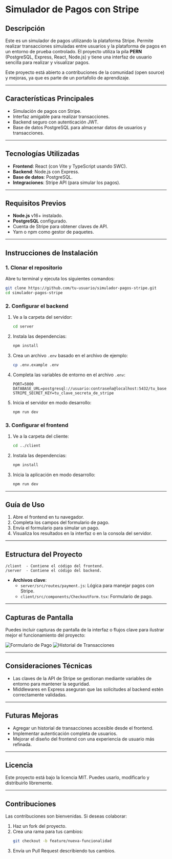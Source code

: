 # Simulador de Pagos con Stripe

## Descripción
Este es un simulador de pagos utilizando la plataforma Stripe. Permite realizar transacciones simuladas entre usuarios y la plataforma de pagos en un entorno de prueba controlado. El proyecto utiliza la pila **PERN** (PostgreSQL, Express, React, Node.js) y tiene una interfaz de usuario sencilla para realizar y visualizar pagos.

Este proyecto está abierto a contribuciones de la comunidad (open source) y mejoras, ya que es parte de un portafolio de aprendizaje.

---

## Características Principales
- Simulación de pagos con Stripe.
- Interfaz amigable para realizar transacciones.
- Backend seguro con autenticación JWT.
- Base de datos PostgreSQL para almacenar datos de usuarios y transacciones.

---

## Tecnologías Utilizadas
- **Frontend**: React (con Vite y TypeScript usando SWC).
- **Backend**: Node.js con Express.
- **Base de datos**: PostgreSQL.
- **Integraciones**: Stripe API (para simular los pagos).

---

## Requisitos Previos
- **Node.js** v16+ instalado.
- **PostgreSQL** configurado.
- Cuenta de Stripe para obtener claves de API.
- Yarn o npm como gestor de paquetes.

---

## Instrucciones de Instalación

### 1. Clonar el repositorio
Abre tu terminal y ejecuta los siguientes comandos:
```bash
git clone https://github.com/tu-usuario/simulador-pagos-stripe.git
cd simulador-pagos-stripe
```

### 2. Configurar el backend
1. Ve a la carpeta del servidor:
   ```bash
   cd server
   ```
2. Instala las dependencias:
   ```bash
   npm install
   ```
3. Crea un archivo `.env` basado en el archivo de ejemplo:
   ```bash
   cp .env.example .env
   ```
4. Completa las variables de entorno en el archivo `.env`:
   ```
   PORT=5000
   DATABASE_URL=postgresql://usuario:contraseña@localhost:5432/tu_base_datos
   STRIPE_SECRET_KEY=tu_clave_secreta_de_stripe
   ```
5. Inicia el servidor en modo desarrollo:
   ```bash
   npm run dev
   ```

### 3. Configurar el frontend
1. Ve a la carpeta del cliente:
   ```bash
   cd ../client
   ```
2. Instala las dependencias:
   ```bash
   npm install
   ```
3. Inicia la aplicación en modo desarrollo:
   ```bash
   npm run dev
   ```

---

## Guía de Uso
1. Abre el frontend en tu navegador.
2. Completa los campos del formulario de pago.
3. Envía el formulario para simular un pago.
4. Visualiza los resultados en la interfaz o en la consola del servidor.

---

## Estructura del Proyecto
```
/client  - Contiene el código del frontend.
/server  - Contiene el código del backend.
```
- **Archivos clave**:
  - `server/src/routes/payment.js`: Lógica para manejar pagos con Stripe.
  - `client/src/components/CheckoutForm.tsx`: Formulario de pago.

---

## Capturas de Pantalla
Puedes incluir capturas de pantalla de la interfaz o flujos clave para ilustrar mejor el funcionamiento del proyecto:

![Formulario de Pago](https://res.cloudinary.com/dlnapytj1/image/upload/v1737219636/checkoutform_ozelae.png)
![Historial de Transacciones](https://res.cloudinary.com/dlnapytj1/image/upload/v1737219853/Captura_de_pantalla_2025-01-18_110333_frlrms.png)

---

## Consideraciones Técnicas
- Las claves de la API de Stripe se gestionan mediante variables de entorno para mantener la seguridad.
- Middlewares en Express aseguran que las solicitudes al backend estén correctamente validadas.

---

## Futuras Mejoras
- Agregar un historial de transacciones accesible desde el frontend.
- Implementar autenticación completa de usuarios.
- Mejorar el diseño del frontend con una experiencia de usuario más refinada.

---

## Licencia
Este proyecto está bajo la licencia MIT. Puedes usarlo, modificarlo y distribuirlo libremente.

---

## Contribuciones
Las contribuciones son bienvenidas. Si deseas colaborar:
1. Haz un fork del proyecto.
2. Crea una rama para tus cambios:
   ```bash
   git checkout -b feature/nueva-funcionalidad
   ```
3. Envía un Pull Request describiendo tus cambios.

